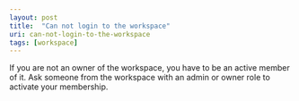 ```yaml
---
layout: post
title:  "Can not login to the workspace"
uri: can-not-login-to-the-workspace
tags: [workspace]
---
```


If you are not an owner of the workspace, you have to be an active member of it. Ask someone from the workspace with an admin or owner role to activate your membership.